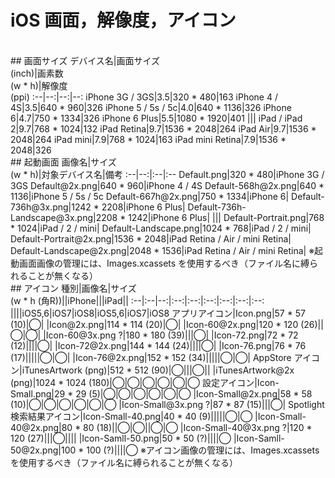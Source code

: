 # iOS 画面，解像度，アイコン
<br>
## 画面サイズ
デバイス名|画面サイズ<br>(inch)|画素数<br>(w * h)|解像度<br>(ppi)
:--|--:|--:|--:
iPhone 3G / 3GS|3.5|320 * 480|163
iPhone 4 / 4S|3.5|640 * 960|326
iPhone 5 / 5s / 5c|4.0|640 * 1136|326
iPhone 6|4.7|750 * 1334|326
iPhone 6 Plus|5.5|1080 * 1920|401
|||
iPad / iPad 2|9.7|768 * 1024|132
iPad Retina|9.7|1536 * 2048|264
iPad Air|9.7|1536 * 2048|264
iPad mini|7.9|768 * 1024|163
iPad mini Retina|7.9|1536 * 2048|326
<br>
## 起動画面
画像名|サイズ<br>(w * h)|対象デバイス名|備考
:--|--:|:--|:--
Default.png|320 * 480|iPhone 3G / 3GS
Default@2x.png|640 * 960|iPhone 4 / 4S
Default-568h@2x.png|640 * 1136|iPhone 5 / 5s / 5c
Default-667h@2x.png|750 * 1334|iPhone 6|
Default-736h@3x.png|1242 * 2208|iPhone 6 Plus|
Default-736h-Landscape@3x.png|2208 * 1242|iPhone 6 Plus|
|||
Default-Portrait.png|768 * 1024|iPad / 2 / mini|
Default-Landscape.png|1024 * 768|iPad / 2 / mini|
Default-Portrait@2x.png|1536 * 2048|iPad Retina / Air / mini Retina|
Default-Landscape@2x.png|2048 * 1536|iPad Retina / Air / mini Retina|
※起動画面画像の管理には、Images.xcassets を使用するべき（ファイル名に縛られることが無くなる）
<br>
## アイコン
種別|画像名|サイズ<br>(w * h (角R))||iPhone|||iPad||
:--|:--|--:|:--:|:--:|:--:|:--:|:--:|:--:
||||iOS5,6|iOS7|iOS8|iOS5,6|iOS7|iOS8
アプリアイコン|Icon.png|57 * 57 (10)|◯|
 |Icon@2x.png|114 * 114 (20)|◯|
 |Icon-60@2x.png|120 * 120 (26)||◯|◯|
 |Icon-60@3x.png ?|180 * 180 (39)|||◯|
 |Icon-72.png|72 * 72 (12)||||◯|
 |Icon-72@2x.png|144 * 144 (24)||||◯|
 |Icon-76.png|76 * 76 (17)|||||◯|◯|
 |Icon-76@2x.png|152 * 152 (34)|||||◯|◯|
AppStore アイコン|iTunesArtwork (png)|512 * 512 (90)|◯|||◯||
 |iTunesArtwork@2x (png)|1024 * 1024 (180)|◯|◯|◯|◯|◯|◯
設定アイコン|Icon-Small.png|29 * 29 (5)|◯|◯|◯|◯|◯|◯
 |Icon-Small@2x.png|58 * 58 (10)|◯|◯|◯|◯|◯|◯
 |Icon-Small@3x.png ?|87 * 87 (15)|||◯|
Spotlight 検索結果アイコン|Icon-Small-40.png|40 * 40 (9)|||||◯|◯
 |Icon-Small-40@2x.png|80 * 80 (18)||◯|◯||◯|◯
 |Icon-Small-40@3x.png ?|120 * 120 (27)|||◯||||
 |Icon-Samll-50.png|50 * 50 (?)||||◯
 |Icon-Samll-50@2x.png|100 * 100 (?)||||◯
※アイコン画像の管理には、Images.xcassets を使用するべき（ファイル名に縛られることが無くなる）
